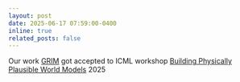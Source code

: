 ```yaml
---
layout: post
date: 2025-06-17 07:59:00-0400
inline: true
related_posts: false
---
```


Our work [GRIM](https://grim-tog.github.io) got accepted to ICML workshop [Building Physically Plausible World Models](https://icml.cc/virtual/2025/workshop/39978) 2025
